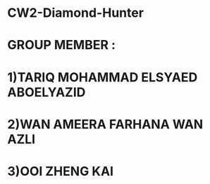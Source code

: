 # CW2-Diamond-Hunter
# GROUP MEMBER :
# 1)TARIQ MOHAMMAD ELSYAED ABOELYAZID
# 2)WAN AMEERA FARHANA WAN AZLI
# 3)OOI ZHENG KAI
